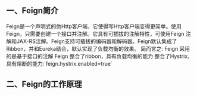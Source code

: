 ## 一、Feign简介

Feign是一个声明式的伪Http客户端，它使得写Http客户端变得更简单。使用Feign，只需要创建一个接口并注解。它具有可插拔的注解特性，可使用Feign 注解和JAX-RS注解。Feign支持可插拔的编码器和解码器。Feign默认集成了Ribbon，并和Eureka结合，默认实现了负载均衡的效果。简而言之:Feign 采用的是基于接口的注解Feign 整合了ribbon，具有负载均衡的能力整合了Hystrix，具有熔断的能力:\`feign.hystrix.enabled=true\`

## 二、Feign的工作原理



